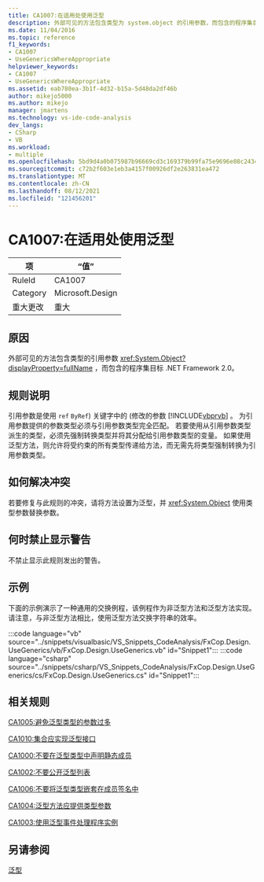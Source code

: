 ```yaml
---
title: CA1007:在适用处使用泛型
description: 外部可见的方法包含类型为 system.object 的引用参数，而包含的程序集目标 .NET Framework 2.0。
ms.date: 11/04/2016
ms.topic: reference
f1_keywords:
- CA1007
- UseGenericsWhereAppropriate
helpviewer_keywords:
- CA1007
- UseGenericsWhereAppropriate
ms.assetid: eab780ea-3b1f-4d32-b15a-5d48da2df46b
author: mikejo5000
ms.author: mikejo
manager: jmartens
ms.technology: vs-ide-code-analysis
dev_langs:
- CSharp
- VB
ms.workload:
- multiple
ms.openlocfilehash: 5bd9d4a0b075987b96669cd3c169379b99fa75e9696e08c24345169c6cbd9538
ms.sourcegitcommit: c72b2f603e1eb3a4157f00926df2e263831ea472
ms.translationtype: MT
ms.contentlocale: zh-CN
ms.lasthandoff: 08/12/2021
ms.locfileid: "121456201"
---
```

# <a name="ca1007-use-generics-where-appropriate"></a>CA1007:在适用处使用泛型

|项|“值”|
|-|-|
|RuleId|CA1007|
|Category|Microsoft.Design|
|重大更改|重大|

## <a name="cause"></a>原因
外部可见的方法包含类型的引用参数 <xref:System.Object?displayProperty=fullName> ，而包含的程序集目标 .NET Framework 2.0。

## <a name="rule-description"></a>规则说明
引用参数是使用 `ref` `ByRef`) 关键字中的 (修改的参数 [!INCLUDE[vbprvb](../code-quality/includes/vbprvb_md.md)] 。 为引用参数提供的参数类型必须与引用参数类型完全匹配。 若要使用从引用参数类型派生的类型，必须先强制转换类型并将其分配给引用参数类型的变量。 如果使用泛型方法，则允许将受约束的所有类型传递给方法，而无需先将类型强制转换为引用参数类型。

## <a name="how-to-fix-violations"></a>如何解决冲突
若要修复与此规则的冲突，请将方法设置为泛型，并 <xref:System.Object> 使用类型参数替换参数。

## <a name="when-to-suppress-warnings"></a>何时禁止显示警告
不禁止显示此规则发出的警告。

## <a name="example"></a>示例
下面的示例演示了一种通用的交换例程，该例程作为非泛型方法和泛型方法实现。 请注意，与非泛型方法相比，使用泛型方法交换字符串的效率。

:::code language="vb" source="../snippets/visualbasic/VS_Snippets_CodeAnalysis/FxCop.Design.UseGenerics/vb/FxCop.Design.UseGenerics.vb" id="Snippet1":::
:::code language="csharp" source="../snippets/csharp/VS_Snippets_CodeAnalysis/FxCop.Design.UseGenerics/cs/FxCop.Design.UseGenerics.cs" id="Snippet1":::

## <a name="related-rules"></a>相关规则
[CA1005:避免泛型类型的参数过多](/dotnet/fundamentals/code-analysis/quality-rules/ca1005)

[CA1010:集合应实现泛型接口](/dotnet/fundamentals/code-analysis/quality-rules/ca1010)

[CA1000:不要在泛型类型中声明静态成员](/dotnet/fundamentals/code-analysis/quality-rules/ca1000)

[CA1002:不要公开泛型列表](/dotnet/fundamentals/code-analysis/quality-rules/ca1002)

[CA1006:不要将泛型类型嵌套在成员签名中](../code-quality/ca1006.md)

[CA1004:泛型方法应提供类型参数](../code-quality/ca1004.md)

[CA1003:使用泛型事件处理程序实例](/dotnet/fundamentals/code-analysis/quality-rules/ca1003)

## <a name="see-also"></a>另请参阅
[泛型](/dotnet/csharp/programming-guide/generics/index)
